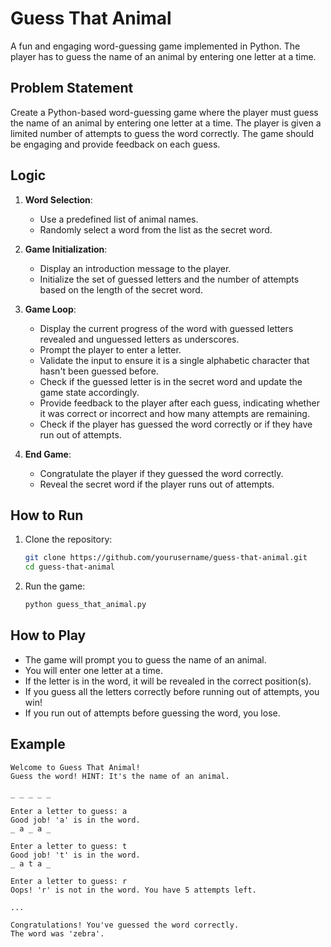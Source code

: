 # Guess That Animal

A fun and engaging word-guessing game implemented in Python. The player has to guess the name of an animal by entering one letter at a time.

## Problem Statement

Create a Python-based word-guessing game where the player must guess the name of an animal by entering one letter at a time. The player is given a limited number of attempts to guess the word correctly. The game should be engaging and provide feedback on each guess.

## Logic

1. **Word Selection**:
    - Use a predefined list of animal names.
    - Randomly select a word from the list as the secret word.

2. **Game Initialization**:
    - Display an introduction message to the player.
    - Initialize the set of guessed letters and the number of attempts based on the length of the secret word.

3. **Game Loop**:
    - Display the current progress of the word with guessed letters revealed and unguessed letters as underscores.
    - Prompt the player to enter a letter.
    - Validate the input to ensure it is a single alphabetic character that hasn't been guessed before.
    - Check if the guessed letter is in the secret word and update the game state accordingly.
    - Provide feedback to the player after each guess, indicating whether it was correct or incorrect and how many attempts are remaining.
    - Check if the player has guessed the word correctly or if they have run out of attempts.

4. **End Game**:
    - Congratulate the player if they guessed the word correctly.
    - Reveal the secret word if the player runs out of attempts.

## How to Run

1. Clone the repository:
    ```bash
    git clone https://github.com/yourusername/guess-that-animal.git
    cd guess-that-animal
    ```

2. Run the game:
    ```bash
    python guess_that_animal.py
    ```

## How to Play

- The game will prompt you to guess the name of an animal.
- You will enter one letter at a time.
- If the letter is in the word, it will be revealed in the correct position(s).
- If you guess all the letters correctly before running out of attempts, you win!
- If you run out of attempts before guessing the word, you lose.

## Example

```plaintext
Welcome to Guess That Animal!
Guess the word! HINT: It's the name of an animal.

_ _ _ _ _

Enter a letter to guess: a
Good job! 'a' is in the word.
_ a _ a _

Enter a letter to guess: t
Good job! 't' is in the word.
_ a t a _

Enter a letter to guess: r
Oops! 'r' is not in the word. You have 5 attempts left.

...

Congratulations! You've guessed the word correctly.
The word was 'zebra'.
